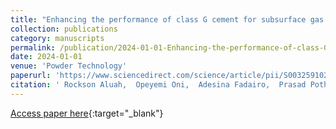 ```yaml
---
title: "Enhancing the performance of class G cement for subsurface gas storage and well completion: Synergistic impact of North Dakota&apos;s fly ash and eggshell powder"
collection: publications
category: manuscripts
permalink: /publication/2024-01-01-Enhancing-the-performance-of-class-G-cement-for-subsurface-gas-storage-and-well-completion-Synergistic-impact-of-North-Dakotas-fly-ash-and-eggshell-powder
date: 2024-01-01
venue: 'Powder Technology'
paperurl: 'https://www.sciencedirect.com/science/article/pii/S0032591024004169'
citation: ' Rockson Aluah,  Opeyemi Oni,  Adesina Fadairo,  Prasad Pothana, &quot;Enhancing the performance of class G cement for subsurface gas storage and well completion: Synergistic impact of North Dakota&amp;apos;s fly ash and eggshell powder.&quot; Powder Technology, 2024.'
---
```

[Access paper here](https://www.sciencedirect.com/science/article/pii/S0032591024004169){:target="_blank"}
